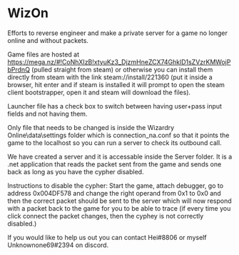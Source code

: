 # WizOn
Efforts to reverse engineer and make a private server for a game no longer online and without packets.

Game files are hosted at https://mega.nz/#!CoNhXIzB!xtyuKz3_DjzmHneZCX74GhklD1sZVzrKMWojPbPrdnQ (pulled straight from steam) or otherwise you can install them directly from steam with the link steam://install/221360 (put it inside a browser, hit enter and if steam is installed it will prompt to open the steam client bootstrapper, open it and steam will download the files).

Launcher file has a check box to switch between having user+pass input fields and not having them.

Only file that needs to be changed is inside the Wizardry Online\data\settings folder which is connection_na.conf so that it points the game to the localhost so you can run a server to check its outbound call.

We have created a server and it is accessable inside the Server folder. It is a .net application that reads the packet sent from the game and sends one back as long as you have the cypher disabled.

Instructions to disable the cypher:
Start the game, attach debugger, go to address 0x004DF578 and change the right operand from 0x1 to 0x0 and then the correct packet should be sent to the server which will now respond with a packet back to the game for you to be able to trace (if every time you click connect the packet changes, then the cyphey is not correctly disabled.)

If you would like to help us out you can contact Hei#8806 or myself Unknownone69#2394 on discord.
